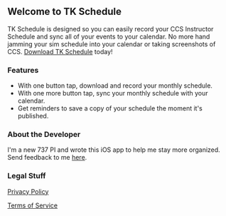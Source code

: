 ## Welcome to TK Schedule

TK Schedule is designed so you can easily record your CCS Instructor Schedule and sync all of your events to your calendar. No more hand jamming your sim schedule into your calendar or taking screenshots of CCS. [Download TK Schedule](https://apps.apple.com/us/app/atlas-winds/id1458439441) today!

### Features
- With one button tap, download and record your monthly schedule.
- With one more button tap, sync your monthly schedule with your calendar.
- Get reminders to save a copy of your schedule the moment it's published.

### About the Developer

I'm a new 737 PI and wrote this iOS app to help me stay more organized. Send feedback to me [here](mailto:brenner.scott.980@icloud.com).

### Legal Stuff

[Privacy Policy](https://s-brenner.github.io/tk-schedule/privacy)

[Terms of Service](https://s-brenner.github.io/tk-schedule/terms)
